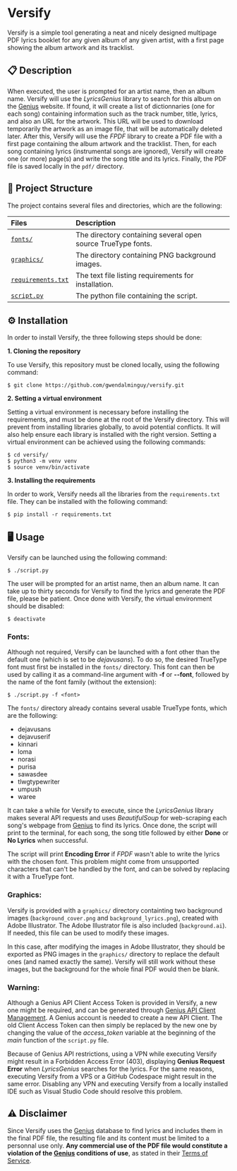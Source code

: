 # Versify

Versify is a simple tool generating a neat and nicely designed multipage PDF lyrics booklet for any given album of any given artist, with a first page showing the album artwork and its tracklist.

## 📋 Description

When executed, the user is prompted for an artist name, then an album name. Versify will use the *LyricsGenius* library to search for this album on the [Genius](https://genius.com) website. If found, it will create a list of dictionnaries (one for each song) containing information such as the track number, title, lyrics, and also an URL for the artwork.
This URL will be used to download temporarily the artwork as an image file, that will be automatically deleted later. After this, Versify will use the *FPDF* library to create a PDF file with a first page containing the album artwork and the tracklist. Then, for each song containing lyrics (instrumental songs are ignored), Versify will create one (or more) page(s) and write the song title and its lyrics. Finally, the PDF file is saved locally in the `pdf/` directory.

## 📂 Project Structure

The project contains several files and directories, which are the following:

| Files | Description |
| :---- | :---------- |
| [`fonts/`](https://github.com/gwendalminguy/versify/tree/main/fonts) | The directory containing several open source TrueType fonts. |
| [`graphics/`](https://github.com/gwendalminguy/versify/tree/main/graphics) | The directory containing PNG background images. |
| [`requirements.txt`](https://github.com/gwendalminguy/versify/blob/main/requirements.txt) | The text file listing requirements for installation. |
| [`script.py`](https://github.com/gwendalminguy/versify/blob/main/script.py) | The python file containing the script. |

## ⚙️ Installation

In order to install Versify, the three following steps should be done:

**1. Cloning the repository**

To use Versify, this repository must be cloned locally, using the following command:

```
$ git clone https://github.com/gwendalminguy/versify.git
```

**2. Setting a virtual environment**

Setting a virtual environment is necessary before installing the requirements, and must be done at the root of the Versify directory. This will prevent from installing libraries globally, to avoid potential conflicts. It will also help ensure each library is installed with the right version. Setting a virtual environment can be achieved using the following commands:

```
$ cd versify/
$ python3 -m venv venv
$ source venv/bin/activate
```

**3. Installing the requirements**

In order to work, Versify needs all the libraries from the `requirements.txt` file. They can be installed with the following command:

```
$ pip install -r requirements.txt
```

## 🖥️ Usage

Versify can be launched using the following command:

```
$ ./script.py
```

The user will be prompted for an artist name, then an album name. It can take up to thirty seconds for Versify to find the lyrics and generate the PDF file, please be patient. Once done with Versify, the virtual environment should be disabled:

```
$ deactivate
```

### Fonts:

Although not required, Versify can be launched with a font other than the default one (which is set to be *dejavusans*). To do so, the desired TrueType font must first be installed in the `fonts/` directory. This font can then be used by calling it as a command-line argument with **-f** or **--font**, followed by the name of the font family (without the extension):

```
$ ./script.py -f <font>
```

The `fonts/` directory already contains several usable TrueType fonts, which are the following:

- dejavusans
- dejavuserif
- kinnari
- loma
- norasi
- purisa
- sawasdee
- tlwgtypewriter
- umpush
- waree

It can take a while for Versify to execute, since the *LyricsGenius* library makes several API requests and uses *BeautifulSoup* for web-scraping each song's webpage from [Genius](https://genius.com) to find its lyrics. Once done, the script will print to the terminal, for each song, the song title followed by either **Done** or **No Lyrics** when successful.

The script will print **Encoding Error** if *FPDF* wasn't able to write the lyrics with the chosen font. This problem might come from unsupported characters that can't be handled by the font, and can be solved by replacing it with a TrueType font.

### Graphics:

Versify is provided with a `graphics/` directory containting two background images (`background_cover.png` and `background_lyrics.png`), created with Adobe Illustrator. The Adobe Illustrator file is also included (`background.ai`). If needed, this file can be used to modify these images.

In this case, after modifying the images in Adobe Illustrator, they should be exported as PNG images in the `graphics/` directory to replace the default ones (and named exactly the same). Versify will still work without these images, but the background for the whole final PDF would then be blank.

### Warning:

Although a Genius API Client Access Token is provided in Versify, a new one might be required, and can be generated through [Genius API Client Management](https://genius.com/api-clients/new). A Genius account is needed to create a new API Client. The old Client Access Token can then simply be replaced by the new one by changing the value of the *access_token* variable at the beginning of the *main* function of the `script.py` file.

Because of Genius API restrictions, using a VPN while executing Versify might result in a Forbidden Access Error (403), displaying **Genius Request Error** when *LyricsGenius* searches for the lyrics. For the same reasons, executing Versify from a VPS or a GitHub Codespace might result in the same error. Disabling any VPN and executing Versify from a locally installed IDE such as Visual Studio Code should resolve this problem.

## ⚠️ Disclaimer

Since Versify uses the [Genius](https://genius.com) database to find lyrics and includes them in the final PDF file, the resulting file and its content must be limited to a personnal use only. **Any commercial use of the PDF file would constitute a violation of the [Genius](https://genius.com) conditions of use**, as stated in their [Terms of Service](https://genius.com/static/terms).
